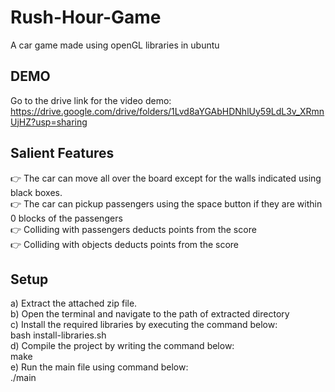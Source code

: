 # Rush-Hour-Game
A car game made using openGL libraries in ubuntu

## DEMO 

Go to the drive link for the video demo: https://drive.google.com/drive/folders/1Lvd8aYGAbHDNhlUy59LdL3v_XRmnUjHZ?usp=sharing

## Salient Features
👉 The car can move all over the board except for the walls indicated using black boxes. <br>
👉 The car can pickup passengers using the space button if they are within 0 blocks of the passengers <br>
👉 Colliding with passengers deducts points from the score <br>
👉 Colliding with objects deducts points from the score

## Setup 
a) Extract the attached zip file. <br>
b) Open the terminal and navigate to the path of extracted directory <br>
c) Install the required libraries by executing the command below: <br>
bash install-libraries.sh <br>
d) Compile the project by writing the command below: <br>
make <br>
e) Run the main file using command below: <br>
./main
